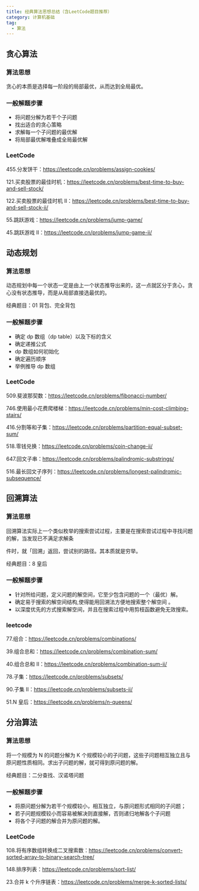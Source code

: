 ```yaml
---
title: 经典算法思想总结（含LeetCode题目推荐）
category: 计算机基础
tag:
  - 算法
---
```


## 贪心算法

### 算法思想

贪心的本质是选择每一阶段的局部最优，从而达到全局最优。

### 一般解题步骤

- 将问题分解为若干个子问题
- 找出适合的贪心策略
- 求解每一个子问题的最优解
- 将局部最优解堆叠成全局最优解

### LeetCode

455.分发饼干：<https://leetcode.cn/problems/assign-cookies/>

121.买卖股票的最佳时机：<https://leetcode.cn/problems/best-time-to-buy-and-sell-stock/>

122.买卖股票的最佳时机 II：<https://leetcode.cn/problems/best-time-to-buy-and-sell-stock-ii/>

55.跳跃游戏：<https://leetcode.cn/problems/jump-game/>

45.跳跃游戏 II：<https://leetcode.cn/problems/jump-game-ii/>

## 动态规划

### 算法思想

动态规划中每一个状态一定是由上一个状态推导出来的，这一点就区分于贪心，贪心没有状态推导，而是从局部直接选最优的。

经典题目：01 背包、完全背包

### 一般解题步骤

- 确定 dp 数组（dp table）以及下标的含义
- 确定递推公式
- dp 数组如何初始化
- 确定遍历顺序
- 举例推导 dp 数组

### LeetCode

509.斐波那契数：<https://leetcode.cn/problems/fibonacci-number/>

746.使用最小花费爬楼梯：<https://leetcode.cn/problems/min-cost-climbing-stairs/>

416.分割等和子集：<https://leetcode.cn/problems/partition-equal-subset-sum/>

518.零钱兑换：<https://leetcode.cn/problems/coin-change-ii/>

647.回文子串：<https://leetcode.cn/problems/palindromic-substrings/>

516.最长回文子序列：<https://leetcode.cn/problems/longest-palindromic-subsequence/>

## 回溯算法

### 算法思想

回溯算法实际上一个类似枚举的搜索尝试过程，主要是在搜索尝试过程中寻找问题的解，当发现已不满足求解条

件时，就「回溯」返回，尝试别的路径。其本质就是穷举。

经典题目：8 皇后

### 一般解题步骤

- 针对所给问题，定义问题的解空间，它至少包含问题的一个（最优）解。
- 确定易于搜索的解空间结构,使得能用回溯法方便地搜索整个解空间 。
- 以深度优先的方式搜索解空间，并且在搜索过程中用剪枝函数避免无效搜索。

### leetcode

77.组合：<https://leetcode.cn/problems/combinations/>

39.组合总和：<https://leetcode.cn/problems/combination-sum/>

40.组合总和 II：<https://leetcode.cn/problems/combination-sum-ii/>

78.子集：<https://leetcode.cn/problems/subsets/>

90.子集 II：<https://leetcode.cn/problems/subsets-ii/>

51.N 皇后：<https://leetcode.cn/problems/n-queens/>

## 分治算法

### 算法思想

将一个规模为 N 的问题分解为 K 个规模较小的子问题，这些子问题相互独立且与原问题性质相同。求出子问题的解，就可得到原问题的解。

经典题目：二分查找、汉诺塔问题

### 一般解题步骤

- 将原问题分解为若干个规模较小，相互独立，与原问题形式相同的子问题；
- 若子问题规模较小而容易被解决则直接解，否则递归地解各个子问题
- 将各个子问题的解合并为原问题的解。

### LeetCode

108.将有序数组转换成二叉搜索数：<https://leetcode.cn/problems/convert-sorted-array-to-binary-search-tree/>

148.排序列表：<https://leetcode.cn/problems/sort-list/>

23.合并 k 个升序链表：<https://leetcode.cn/problems/merge-k-sorted-lists/>
